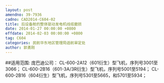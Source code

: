 ```yaml
---
layout: post
amendno: 39-7936
cadno: CAD2014-C604-02
title: 后设备舱的整体驱动发电机线缆磨损
date: 2014-01-27 00:00:00 +0800
effdate: 2014-02-03 00:00:00 +0800
tag: C604
categories: 民航华东地区管理局适航审定处
author: 郭勇刚
---
```


##适用范围:
庞巴迪公司： CL-600-2A12（601衍生）型飞机，序列号3001至3066； CL-600-2B16（601-3A/3R衍生）型飞机，序列号5001至5194； CL-600-2B16（604衍生）型飞机，序列号5301至5665，和5701至5934；

